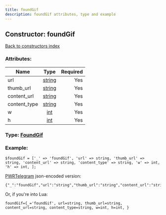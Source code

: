 ```yaml
---
title: foundGif
description: foundGif attributes, type and example
---
```

## Constructor: foundGif  
[Back to constructors index](index.md)



### Attributes:

| Name     |    Type       | Required |
|----------|:-------------:|---------:|
|url|[string](../types/string.md) | Yes|
|thumb\_url|[string](../types/string.md) | Yes|
|content\_url|[string](../types/string.md) | Yes|
|content\_type|[string](../types/string.md) | Yes|
|w|[int](../types/int.md) | Yes|
|h|[int](../types/int.md) | Yes|



### Type: [FoundGif](../types/FoundGif.md)


### Example:

```
$foundGif = ['_' => 'foundGif', 'url' => string, 'thumb_url' => string, 'content_url' => string, 'content_type' => string, 'w' => int, 'h' => int, ];
```  

[PWRTelegram](https://pwrtelegram.xyz) json-encoded version:

```
{"_":"foundGif","url":"string","thumb_url":"string","content_url":"string","content_type":"string","w":"int","h":"int"}
```


Or, if you're into Lua:  


```
foundGif={_='foundGif', url=string, thumb_url=string, content_url=string, content_type=string, w=int, h=int, }

```


